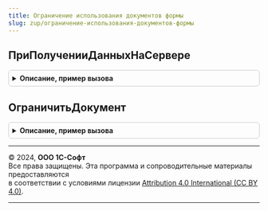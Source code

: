 ```yaml
---
title: Ограничение использования документов формы
slug: zup/ограничение-использования-документов-формы
---
```



## ПриПолученииДанныхНаСервере
<details style="margin: 1em 0; padding: 0.5em; border: 1px solid #ccc; border-radius: 6px;">

<summary style="font-weight: bold; cursor: pointer;">Описание, пример вызова</summary>

```bsl

// Устанавливает доступность документа для редактирования и располагает команду ограничения/освобождения документа.
//
// Параметры:
//  Форма - ФормаКлиентскогоПриложения - форма документа.
//  ИмяДействия - Строка - имя действия команды ограничения/освобождения.
//
Процедура ПриПолученииДанныхНаСервере(Форма, ИмяДействия = "ОграничитьДокумент") Экспорт
```

Пример вызова
```bsl
ОграничениеИспользованияДокументовФормы.ПриПолученииДанныхНаСервере(Форма, ИмяДействия);
```
</details>

## ОграничитьДокумент
<details style="margin: 1em 0; padding: 0.5em; border: 1px solid #ccc; border-radius: 6px;">

<summary style="font-weight: bold; cursor: pointer;">Описание, пример вызова</summary>

```bsl

// Из формы ограничивает/освобождает документ для редактирования и выполнения прочих команд.
//
// Параметры:
//  Форма - ФормаКлиентскогоПриложения - форма документа.
//
Процедура ОграничитьДокумент(Форма) Экспорт
```

Пример вызова
```bsl
ОграничениеИспользованияДокументовФормы.ОграничитьДокумент(Форма) 
```
</details>

---

© 2024, **ООО 1С-Софт**  
Все права защищены. Эта программа и сопроводительные материалы предоставляются  
в соответствии с условиями лицензии [Attribution 4.0 International (CC BY 4.0)](https://creativecommons.org/licenses/by/4.0/legalcode).

---
